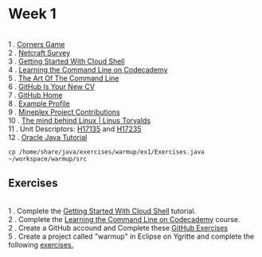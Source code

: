 # Week 1

<br> 1 . [Corners Game](https://docs.google.com/document/d/1f8YCnRpKR5dgO-aP77ZXJg5SU6BWLMkiLsc99n1WZe4/pub)
<br> 2 . [Netcraft Survey](http://news.netcraft.com/archives/2015/10/16/october-2015-web-server-survey.html)
<br> 3 . [Getting Started With Cloud Shell](https://cloud.google.com/shell/docs/starting-cloud-shell)
<br> 4 . [Learning the Command Line on Codecademy](https://www.codecademy.com/learn/learn-the-command-line)
<br> 5 . [The Art Of The Command Line](https://github.com/jlevy/the-art-of-command-line)
<br> 6 . [GitHub Is Your New CV](http://code.dblock.org/2011/07/14/github-is-your-new-resume.html)
<br> 7 . [GitHub Home](https://github.com/)
<br> 8 . [Example Profile](https://github.com/marijnh)
<br> 9 . [Mineplex Project Contributions](https://drive.google.com/file/d/0B7l9n3yk5ob0b0JCWXU5ZjY4dUk/view?ts=58170cea)
<br> 10 . [The mind behind Linux | Linus Torvalds](https://www.youtube.com/watch?v=o8NPllzkFhE)
<br> 11 . Unit Descriptors: [H17135](http://www.sqa.org.uk/files/hn/H17135.pdf) and  [H17235](http://www.sqa.org.uk/files/hn/H17235.pdf)
<br> 12 . [Oracle Java Tutorial](https://docs.oracle.com/javase/tutorial/)

```
cp /home/share/java/exercises/warmup/ex1/Exercises.java ~/workspace/warmup/src
```

## Exercises

<BR>1 . Complete the [Getting Started With Cloud Shell](https://cloud.google.com/shell/docs/starting-cloud-shell) tutorial.
<br>2 . Complete the [Learning the Command Line on Codecademy](https://www.codecademy.com/learn/learn-the-command-line) course.
<br>2 . Create a GitHub accound and Complete these [GitHub Exercises](https://docs.google.com/document/d/1lYOmyY0liBNXntOP9yipcD7Cy-aqKqAU1gkrSmdd2e4/edit?usp=sharing)
<br>5 . Create a project called "warmup" in Eclipse on Ygritte and complete the following [exercises.](https://docs.google.com/document/d/1zcppr0POAaVqlQIxyX2rl1E50z53ZFqc4E88hB9IQFQ/edit?usp=drive_web)


